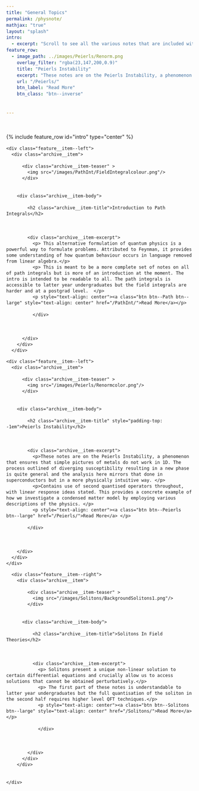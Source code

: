 ```yaml
---
title: "General Topics"
permalink: /physnote/
mathjax: "true"
layout: "splash"
intro:
  - excerpt: "Scroll to see all the various notes that are included with a brief description of what is used within each."
feature_row:
  - image_path: ../images/Peierls/Renorm.png
    overlay_filter: "rgba(23,147,200,0.9)"
    title: "Peierls Instability"
    excerpt: "These notes are on the Peierls Instability, a phenomenon that ensures that simple pictures of metals do not work in 1D. Contains use of second quantised operators throughout, with linear response ideas stated."
    url: "/Peierls/"
    btn_label: "Read More"
    btn_class: "btn--inverse"


---
```

<div style="height: 20px"></div>

{% include feature_row id="intro" type="center" %}

<!-- {% include feature_row id="feature_row" type="left" %} -->

<div class="feature__wrapper">


    <div class="feature__item--left">
      <div class="archive__item">

          <div class="archive__item-teaser" >
            <img src="/images/PathInt/FieldIntegralcolour.png"/>
          </div>


        <div class="archive__item-body">

            <h2 class="archive__item-title">Introduction to Path Integrals</h2>



            <div class="archive__item-excerpt">
              <p> This alternative formulation of quantum physics is a powerful way to formulate problems. Attributed to Feynman, it provides some understanding of how quantum behaviour occurs in language removed from linear algebra.</p>
              <p> This is meant to be a more complete set of notes on all of path integrals but is more of an introduction at the moment. The intro is intended to be readable to all. The path integrals is accessible to latter year undergraduates but the field integrals are harder and at a postgrad level.  </p>
              <p style="text-align: center"><a class="btn btn--Path btn--large" style="text-align: center" href="/PathInt/">Read More</a></p>

              </div>



          </div>
        </div>
      </div>


  </div>


<div class="feature__wrapper">

    <div class="feature__item--left">
      <div class="archive__item">

          <div class="archive__item-teaser" >
            <img src="/images/Peierls/Renormcolor.png"/>
          </div>


        <div class="archive__item-body">

            <h2 class="archive__item-title" style="padding-top: -1em">Peierls Instability</h2>



            <div class="archive__item-excerpt">
              <p>These notes are on the Peierls Instability, a phenomenon that ensures that simple pictures of metals do not work in 1D. The process outlined of diverging susceptibility resulting in a new phase is quite general and the analysis here mirrors that done in superconductors but in a more physically intuitive way. </p>
              <p>Contains use of second quantised operators throughout, with linear response ideas stated. This provides a concrete example of how we investigate a condensed matter model by employing various descriptions of the physics. </p>
              <p style="text-align: center"><a class="btn btn--Peierls btn--large" href="/Peierls/">Read More</a> </p>

            </div>



        </div>
      </div>
    </div>

</div>

<!-- <div class="feature__wrapper">


    <div class="feature__item--right">
      <div class="archive__item">

          <div class="archive__item-teaser" >
            <img src="/images/RGnotescolour.png"/>
          </div>


        <div class="archive__item-body">

            <h2 class="archive__item-title">Renormalisation Group</h2>



            <div class="archive__item-excerpt">
              <p>The Renormalisation Group is often said to be one of the crowning achievements of physics, tying up issues of divergences in many theories and giving an appealing basis for them. It is a theory about theories and deserves its placement in the pantheon of theoretical physics.</p>
              <p>Contains a wide variety of techniques, with the first half of the notes requiring knowledge of partition functions and quantum mechanics to an undergraduate level. The latter half uses functional integration but is not crucial to understanding the basic principle.</p>
              <p style="text-align: center"><a class="btn btn--RG btn--large" style="text-align: center" href="/RG/">Read More</a></p>

            </div>



        </div>
      </div>
    </div>


</div> -->


  <div class="feature__wrapper">


      <div class="feature__item--right">
        <div class="archive__item">

            <div class="archive__item-teaser" >
              <img src="/images/Solitons/BackgroundSolitons1.png"/>
            </div>


          <div class="archive__item-body">

              <h2 class="archive__item-title">Solitons In Field Theories</h2>



              <div class="archive__item-excerpt">
                <p> Solitons present a unique non-linear solution to certain differential equations and crucially allow us to access solutions that cannot be obtained perturbatively.</p>
                <p> The first part of these notes is understandable to latter year undergraduates but the full quantisation of the soliton in the second half requires higher level QFT techniques.</p>
                <p style="text-align: center"><a class="btn btn--Solitons btn--large" style="text-align: center" href="/Solitons/">Read More</a></p>

                </div>



            </div>
          </div>
        </div>


    </div>
